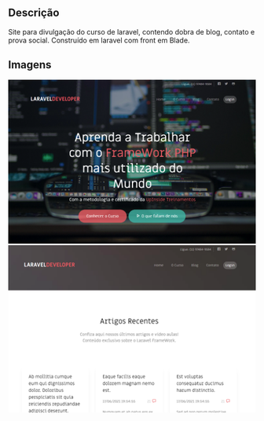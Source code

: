 ## Descrição

Site para divulgação do curso de laravel, contendo dobra de blog, contato e prova social.
Construído em laravel com front em Blade.

## Imagens
![Screenshot](screenshot01.png)
![Screenshot](screenshot02.png)